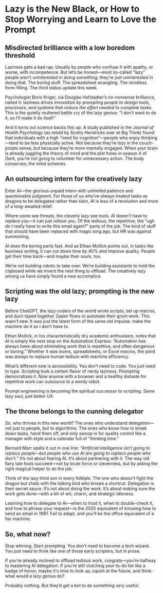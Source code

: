 # Lazy is the New Black, or How to Stop Worrying and Learn to Love the Prompt

## Misdirected brilliance with a low boredom threshold

Laziness gets a bad rap. Usually by people who confuse it with apathy, or worse, with incompetence. But let’s be honest—most so-called "lazy" people aren’t uninterested in doing *something*; they’re just uninterested in doing *that*. The boring stuff. The spreadsheet wrangling. The mindless form-filling. The third status update this week.

Psychologist Boris Kriger, via Douglas Hofstadter’s no-nonsense brilliance, nailed it: laziness *drives innovation by prompting people to design tools, processes, and systems that reduce the effort needed to complete tasks.* This is the quietly muttered battle cry of the lazy genius: "I don’t want to do it, so I’ll make it do itself."

And it turns out science backs this up. A study published in the *Journal of Health Psychology* (as retold by Scotty Hendricks over at Big Think) found that individuals with a high “need for cognition”—people who enjoy thinking—tend to be less physically active. Not because they’re lazy in the couch-potato sense, but because they’re more mentally engaged. When your brain is already juggling the theory of mind and the plot holes in season 4 of *Dark*, you’re not going to volunteer for unnecessary action. The body conserves; the mind schemes.

## An outsourcing intern for the creatively lazy

Enter AI—the glorious unpaid intern with unlimited patience and questionable judgment. For those of us who’ve always treated tasks as dragons to be delegated rather than slain, AI is less of a revolution and more of a long-awaited relief.

Where some see threats, the cleverly lazy see tools. AI doesn’t have to replace you—it can just *relieve* you. Of the tedious, the repetitive, the "ugh do I really have to write this email again?" parts of the job. The kind of stuff that should have been replaced with magic long ago, but HR was against summoning.

AI does the boring parts fast. And as Ethan Mollick points out, in tasks like business writing, it can cut down time by 40% *and* improve quality. People get their time back—and maybe their souls, too.

We’re not building robots to take over. We’re building assistants to hold the clipboard while we invent the next thing to offload. The creatively lazy among us have simply found a new accomplice.

## Scripting was the old lazy; prompting is the new lazy

Before ChatGPT, the lazy coders of the world wrote scripts, set up macros, and duct-taped together Zapier flows to automate their grunt work. This wasn’t new. It was just the latest form of the same old impulse: make the machine do it so I don’t have to.

Ethan Mollick, in his characteristically dry academic enthusiasm, notes that AI is simply the next stop on the Automation Express: “Automation has always been about eliminating work that is repetitive, and often dangerous or boring.” Whether it was looms, spreadsheets, or Excel macros, the point was always to replace human tedium with machine efficiency.

What’s different now is accessibility. You don’t need to code. You just need to type. Scripting took a certain flavor of nerdy laziness. Prompting democratizes it. Now anyone with a browser and a healthy distaste for repetitive work can outsource to a wordy robot.

Prompt engineering is becoming the spiritual successor to scripting. Same lazy soul, just better UX.

## The throne belongs to the cunning delegator

So, who thrives in this new world? The ones who understand delegation—not just to people, but to algorithms. The ones who know how to break down tasks, hand them off, and only swoop in for quality control like a manager with style and a calendar full of "thinking time."

Bernard Marr spells it out in one line: *“Artificial intelligence isn’t going to replace people—but people who use AI are going to replace people who don’t.”* It’s not about fearing AI. It’s about partnering with it. The way old fairy tale fools succeed—not by brute force or cleverness, but by asking the right magical helper to do the job.

Think of the lazy third son in every folktale. The one who doesn’t fight the dragon but chats with the talking bird who knows a shortcut. Delegation is their secret sauce. It’s not about doing the work. It’s about making sure the work gets done—with a bit of wit, charm, and strategic idleness.

Learning how to delegate to AI—when to trust it, when to double-check it, and how to phrase your request—is the 2025 equivalent of knowing how to send an email in 1997. Fail to adapt, and you’ll be the office equivalent of a fax machine.

## So, what now?

Stop whining. Start prompting. You don’t need to become a tech wizard. You just need to think like one of those early scripters, but in prose.

If you’re already inclined to offload tedious work, congrats—you’re halfway to mastering AI delegation. If you're still clutching your to-do list like a badge of honor, maybe it's time to look up, squint at the future, and think: what would a lazy genius do?

Probably nothing. But they’d get a bot to do something *very* useful.